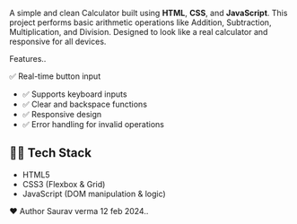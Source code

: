 A simple and clean Calculator built using **HTML**, **CSS**, and **JavaScript**. This project performs basic arithmetic operations like Addition, Subtraction, Multiplication, and Division. Designed to look like a real calculator and responsive for all devices.

 Features..

 ✅ Real-time button input
- ✅ Supports keyboard inputs
- ✅ Clear and backspace functions
- ✅ Responsive design
- ✅ Error handling for invalid operations


## 🧑‍💻 Tech Stack

- HTML5
- CSS3 (Flexbox & Grid)
- JavaScript (DOM manipulation & logic)

❤️ Author
Saurav verma
12 feb 2024..